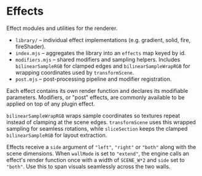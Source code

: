# Effects

Effect modules and utilities for the renderer.

- `library/` – individual effect implementations (e.g. gradient, solid, fire, fireShader).
- `index.mjs` – aggregates the library into an `effects` map keyed by id.
- `modifiers.mjs` – shared modifiers and sampling helpers. Includes
  `bilinearSampleRGB` for clamped edges and `bilinearSampleWrapRGB` for
  wrapping coordinates used by `transformScene`.
- `post.mjs` – post-processing pipeline and modifier registration.


Each effect contains its own render function and declares its modifiable parameters.
Modifiers, or "post" effects, are commonly available to be applied on top of any plugin effect.

`bilinearSampleWrapRGB` wraps sample coordinates so textures repeat instead of
clamping at the scene edges. `transformScene` uses this wrapped sampling for
seamless rotations, while `sliceSection` keeps the clamped `bilinearSampleRGB`
for layout extraction.

Effects receive a `side` argument of `"left"`, `"right"` or `"both"` along with the
scene dimensions. When `wallMode` is set to `"extend"`, the engine calls an
effect's render function once with a width of `SCENE_W*2` and `side` set to
`"both"`. Use this to span visuals seamlessly across the two walls.
